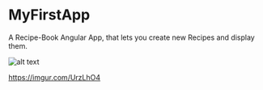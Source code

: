 # MyFirstApp

A Recipe-Book Angular App, that lets you create new Recipes and display them.

![alt text](https://imgur.com/UrzLhO4)

https://imgur.com/UrzLhO4
